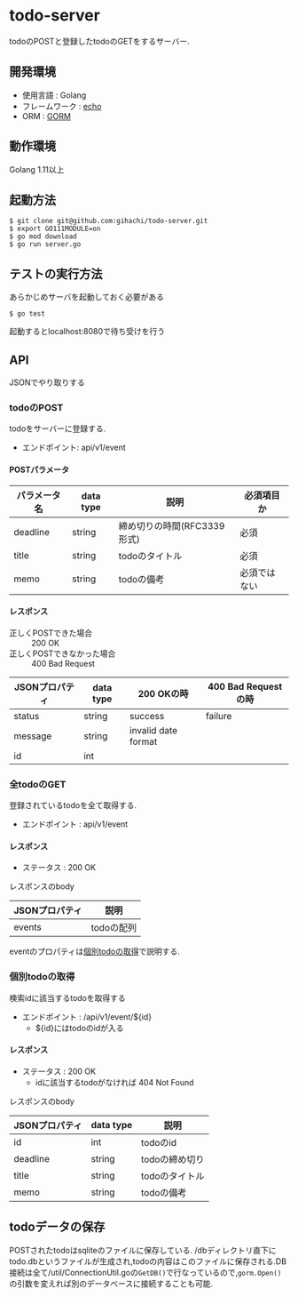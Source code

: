 # todo-server

todoのPOSTと登録したtodoのGETをするサーバー.

## 開発環境

- 使用言語 : Golang
- フレームワーク : [echo](https://echo.labstack.com/)
- ORM : [GORM](https://gorm.io/)

## 動作環境

Golang 1.11以上

## 起動方法

```
$ git clone git@github.com:gihachi/todo-server.git
$ export GO111MODULE=on 
$ go mod download
$ go run server.go
```

## テストの実行方法

あらかじめサーバを起動しておく必要がある

```
$ go test
```

起動するとlocalhost:8080で待ち受けを行う

## API

JSONでやり取りする

### todoのPOST

todoをサーバーに登録する.

- エンドポイント: api/v1/event

#### POSTパラメータ

| パラメータ名 | data type | 説明        | 必須項目か  |
|----------|-----------|--------------|------------|
| deadline | string    | 締め切りの時間(RFC3339 形式)| 必須       |
| title    | string    | todoのタイトル | 必須       |
| memo     | string    | todoの備考    | 必須ではない |

#### レスポンス

<dl>
    <dt>正しくPOSTできた場合</dt>
    <dd>200 OK</dd>
    <dt>正しくPOSTできなかった場合</dt>
    <dd>400 Bad Request</dd>
</dl>

|  JSONプロパティ| data type | 200 OKの時  | 400 Bad Requestの時 | 
|---------|--------------|------------|---------------------|
| status  | string     |success    | failure             |
| message | string     | invalid date format |
| id      | int        |                     | 

### 全todoのGET

登録されているtodoを全て取得する.

- エンドポイント : api/v1/event

#### レスポンス

- ステータス : 200 OK

レスポンスのbody

| JSONプロパティ | 説明  |
|---------|------------|
| events  | todoの配列  | 

eventのプロパティは[個別todoの取得](#個別todoの取得)で説明する.

### 個別todoの取得

検索idに該当するtodoを取得する

- エンドポイント : /api/v1/event/${id}
  - ${id}にはtodoのidが入る

#### レスポンス

- ステータス : 200 OK
  - idに該当するtodoがなければ 404 Not Found

レスポンスのbody

|  JSONプロパティ | data type | 説明    |  
|----------|--------------|-----------|
| id       | int         | todoのid     |
| deadline | string      | todoの締め切り |
| title    | string      | todoのタイトル |
| memo     | string      | todoの備考    |


## todoデータの保存

POSTされたtodoはsqliteのファイルに保存している.
/dbディレクトリ直下にtodo.dbというファイルが生成され,todoの内容はこのファイルに保存される.DB接続は全て/util/ConnectionUtil.goの`GetDB()`で行なっているので,`gorm.Open()`の引数を変えれば別のデータベースに接続することも可能.


